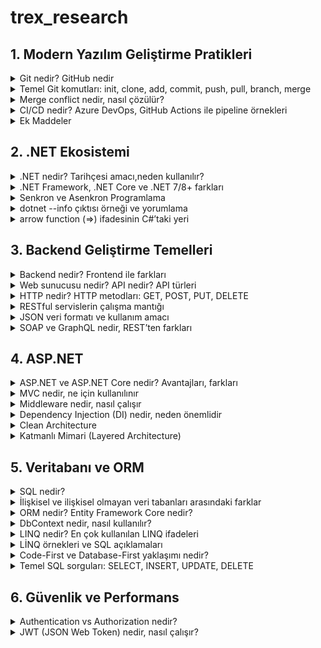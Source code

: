  # trex_research
 
## 1. Modern Yazılım Geliştirme Pratikleri

  <details>
  <summary>Git nedir? GitHub nedir</summary>
    
* Git, yazılım geliştirme sürecinde kullanılan bir versiyon kontrol sistemidir.

* Kod üzerinde yapılan tüm değişiklikleri kayıt altına alır.

* Birden fazla geliştiricinin aynı proje üzerinde çakışmadan çalışabilmesine olanak sağlar.

* Geriye dönük olarak yapılan değişiklikler incelenebilir.

* GitHub ise Git’in üzerine kurulmuş bulut tabanlı bir platformdur.

* Git reposunu internette saklamaya yarar.

* Açık kaynak projelerin paylaşımı için en çok kullanılan sistemdir.

*  Ekip çalışmasını kolaylaştırmak için issue tracking (sorun takibi), pull request (katkı önerisi), GitHub Actions (otomasyon) gibi ek özellikler sunar.
 
* GitHub ise Git’in üzerine kurulmuş bulut tabanlı bir platformdur.

* Git reposunu internette saklamaya yarar.

* Açık kaynak projelerin paylaşımı<in en çok kullanılan sistemdir.

* Ekip çalışmasını kolaylaştırmak için issue tracking (sorun takibi), pull request (katkı önerisi), GitHub Actions (otomasyon) gibi ek özellikler sunar.
  
</details>

  <details>
<summary>Temel Git komutları: init, clone, add, commit, push, pull, branch, merge</summary>

*  git init

 Yeni bir Git deposu oluşturmak için kullanılır. Bir proje klasöründe git init komutu çalıştırıldığında, o klasör artık Git tarafından izlenmeye başlar. Bu sayede proje içerisinde yapılan her değişiklik Git tarafından kayıt altına    alınabilir.

 Örnek kullanım:
 
 git init


 Bu komut çalıştırıldığında klasörde .git isimli gizli bir dosya oluşur ve bu dosya projenin tüm sürüm kontrol bilgilerini içerir.

*  git clone

 Var olan bir uzak Git deposunu bilgisayara kopyalamak için kullanılır. Özellikle GitHub üzerindeki projelerin yerel ortama indirilmesinde tercih edilir.

 Örnek kullanım:

 git clone https://github.com/kullanici/proje.git


 Bu komut sayesinde uzak depodaki tüm geçmiş commitler, branchler ve dosyalar yerel bilgisayara aktarılır.

*  git add

 Dosyaları staging area (hazırlık alanı) denilen bölgeye ekler. Bu alan, commit işleminden önce değişikliklerin hazırlanmasını sağlar.

 Örnek kullanım:

 git add dosya.txt
 git add .


 İlk komut sadece belirli bir dosyayı, ikincisi ise proje içindeki tüm değişiklikleri staging alanına ekler.

*  git commit
  
 Staging alanındaki dosyaları kalıcı olarak kaydeder. Commit işlemi, yapılan değişikliklere bir “anlık görüntü” almak gibidir. Her commit, açıklayıcı bir mesajla etiketlenmelidir.

 Örnek kullanım:

 git commit -m "Login ekranı eklendi"


 Bu komut, yapılan değişikliklerin tarihçede anlamlı şekilde tutulmasına yardımcı olur.

*  git push

 Yerelde yapılan commit’lerin uzak depoya (örneğin GitHub’a) gönderilmesini sağlar. Böylece proje ekibinin diğer üyeleri de güncellenmiş koda erişebilir.

 Örnek kullanım:

 git push origin main


 Bu komut, değişiklikleri origin isimli uzak depodaki main branch’ine gönderir.

*  git pull

 Uzak depodaki en güncel değişiklikleri indirip mevcut branch ile birleştirmeye yarar. Bu komut, ekip çalışmasında başkalarının yaptığı güncellemeleri almak için sıkça kullanılır.

 Örnek kullanım:

 git pull origin main


 Böylece uzak depodaki main branch’indeki tüm yeni değişiklikler yerel bilgisayara aktarılır.

*  git branch

 Proje üzerinde dallar (branch) oluşturmaya, görüntülemeye veya yönetmeye yarar. Branch’ler, geliştiricilerin aynı proje üzerinde farklı özellikler geliştirmesini sağlar.

 Örnek kullanım:

 git branch          # mevcut branch’leri listeler
 git branch yeni-ozellik   # yeni bir branch oluşturur
 git checkout yeni-ozellik # o branch’e geçiş yapar


 Branch kullanımı, aynı projede bağımsız geliştirmelerin çakışmadan yapılabilmesine imkân verir.

*  git merge

 İki farklı branch’i birleştirmek için kullanılır. Örneğin, yeni-ozellik branch’inde geliştirilen bir özellik tamamlandığında, bu branch main ile birleştirilir.

 Örnek kullanım:

 git checkout main
 git merge yeni-ozellik


 Bu komutlar sayesinde yeni-ozellik branch’indeki değişiklikler main branch’ine eklenmiş olur. Eğer aynı    çakışan değişiklikler varsa merge conflict oluşabilir ve manuel çözüm gerekir.

</details>

<details>

 <summary>Merge conflict nedir, nasıl çözülür?</summary>
  
Merge conflict Git’te iki dal aynı dosyanın aynı bölümünü farklı şekilde değiştirdiğinde Git’in hangisini seçeceğini bilememesiyle oluşan çakışmadır. Çözümü de basittir: Çakışmalı dosyayı açıp <<<<<<<, =======, >>>>>>> işaretleri arasındaki alternatiflerden mantıklı olan içeriği oluşturacak şekilde metni düzenlersin (gerekirse birleştirebilirsn) bu işaretleri temizlersin sonra değişikliği git add ile sahneleyip git commit ile birleştirmeyi tamamlarsın.
  
 </details>

<details> 
  
<summary>CI/CD nedir? Azure DevOps, GitHub Actions ile pipeline örnekleri </summary>


* CI/CD Nedir?

CI/CD, yazılım geliştirme süreçlerinde kaliteyi artıran ve teslimat hızını yükselten bir yöntemdir.

CI (Continuous Integration – Sürekli Entegrasyon): Geliştiricilerin kodlarını sık sık ana koda entegre etmesi, bu sırada otomatik testlerin ve derleme işlemlerinin çalışmasıdır. Amaç, hataların erkenden tespit edilmesi ve kodun sürekli olarak çalışır durumda kalmasıdır.

CD (Continuous Delivery/Deployment – Sürekli Teslimat / Dağıtım): CI sonrası başarılı olan kodun otomatik olarak test ortamına veya doğrudan canlı ortama aktarılmasıdır.

Continuous Delivery: Kod otomatik olarak test/stage ortamına alınır, canlıya geçiş manuel onayla yapılır.

Continuous Deployment: Kod tüm testlerden geçtikten sonra canlıya otomatik olarak alınır.

Bu yaklaşım sayesinde:

Daha hızlı geri bildirim alınır.

Ürün kalitesi artar.

Dağıtım süreçleri standartlaşır ve insan hatası azalır.

* Azure DevOps ile Pipeline Örneği

Azure DevOps Pipelines, YAML tabanlı veya görsel olarak oluşturulabilen güçlü bir CI/CD aracıdır. Microsoft’un bulut tabanlı çözümlerine doğrudan entegredir.

Basit Azure DevOps Pipeline (YAML)

Aşağıdaki örnek bir .NET uygulaması için CI pipeline’ıdır:

trigger:
- main   # main branch'e push geldiğinde pipeline çalışır

pool:
  vmImage: 'windows-latest'

steps:
- task: UseDotNet@2
  inputs:
    packageType: 'sdk'
    version: '7.0.x'

- script: dotnet restore
  displayName: 'Restore dependencies'

- script: dotnet build --configuration Release
  displayName: 'Build project'

- script: dotnet test --no-build --verbosity normal
  displayName: 'Run tests'


Bu pipeline şu işlemleri yapar:

Main branch’e kod push edildiğinde tetiklenir.

Gerekli .NET SDK kurulumu yapılır.

Paketler restore edilir.

Proje release modda derlenir.

Unit testler çalıştırılır.

Dağıtım (CD) için ek adımlar eklenebilir. Örneğin Azure Web App’e deploy etmek için AzureWebApp task’i kullanılabilir.

* GitHub Actions ile Pipeline Örneği

GitHub Actions, GitHub üzerinde barındırılan projeler için CI/CD iş akışları kurmaya yarayan bir sistemdir. YAML dosyaları .github/workflows/ klasöründe bulunur.

Basit GitHub Actions Workflow

Aşağıdaki örnek yine bir .NET uygulaması için CI pipeline’dır:

name: .NET CI

on:
  push:
    branches: [ "main" ]
  pull_request:
    branches: [ "main" ]

jobs:
  build:
    runs-on: ubuntu-latest

    steps:
    - name: Checkout repository
      uses: actions/checkout@v3

    - name: Setup .NET
      uses: actions/setup-dotnet@v3
      with:
        dotnet-version: '7.0.x'

    - name: Restore dependencies
      run: dotnet restore

    - name: Build
      run: dotnet build --configuration Release --no-restore

    - name: Test
      run: dotnet test --no-build --verbosity normal


Bu workflow şunları yapar:

Main branch’e push veya pull request geldiğinde çalışır.

Ubuntu sanal makinesi üzerinde işlem yapılır.

Kod checkout edilir.

.NET SDK yüklenir.

Restore, build ve test adımları gerçekleştirilir.

</details>

 <details>     
 
 <summary>Ek Maddeler</summary>

SDLC Aşamaları (Yazılım Geliştirme Yaşam Döngüsü)

* Planlama 

* Analiz 

* Geliştirme 

* Test 

* Dağıtım 

* Bakım
  
Metodolojiler

Agile → Esnek, hızlı geri bildirim.

Scrum → Sprint (2-4 hafta), roller (PO, SM, Dev Team).

Kanban → İş akışı panosu (To Do → Doing → Done).


 </details>
 
## 2. .NET Ekosistemi

<details>

<summary>.NET nedir? Tarihçesi amacı,neden kullanılır?</summary>

.NET Core, Windows, Linux ve MacOS için yazılım uygulamaları oluşturmak için kullanılabilecek genel amaçlı bir framework’dür. Diğer yazılımların aksine .NET Core, web uygulamaları, mobil uygulamalar, masaüstü uygulamaları, bulut hizmetleri, microservisler, API’ler, oyunlar ve IoT uygulamaları dahil olmak üzere her türlü uygulama/yazılımı oluşturmak için kullanılabilir. Diğer framework’lerden farklı olarak .NET Core, tek bir programlama diliyle sınırlı değildir ve C#, VB.NET, F#, XAML ve TypeScript’i destekler. Bu programlama dilleri açık kaynak kodludur ve bağımsız topluluklar tarafından yönetilir.

.NET Core en gelişmiş, olgun ve kapsamlı class library’leri, ortak API’leri, çoklu dil desteğini ve araçları sunmaktadır. Visual Studio ve Visual Studio Core, .NET Core’u geliştiriciler için en üretken platformlardan biri yapan en gelişmiş ve modern geliştirici IDE’leridir

2002: .NET Framework 1.0 çıktı, C# tanıtıldı (sadece Windows).

2005–2015: Framework 2.0–4.5 arasında LINQ, Async/Await gibi büyük yenilikler geldi.

2016: .NET Core yayınlandı → Açık kaynak, hızlı, platform bağımsz.

2020: .NET 5 ile Framework ve Core birleşti, tek çatı oldu.

2023+: .NET 8  Modern, çoklu platform, yapay zekâ ve bulut odaklı.

</details>

<details>
<summary>.NET Framework, .NET Core ve .NET 7/8+ farkları</summary>
  
|Özellik| .NET Framework   | .NET Core | .NET 7/8+  |
|:-----------------:|:-----------------:|:-----------------:|:-----------------:|
|Platform desteği|Yalnızca Windows'ta çalışır|Platformlar arası çalışır(Linux,Windows,Mac)|Platformlar arası çalışır|
|Güncellemeler|Güncelleme almaz|Güncelleme almaz|Güncelleme almaya devam eder|
|Kaynak kodu|Açık kaynak kodlu değil|Açık kaynak kodlu|Açık kaynak kodu|
|Desteklediği araçlar|Visual Studio|Visual Studio, VS Code, CLI araçları|Visual Studio, VS Code, CLI araçları|
|Kullanım alanları|Eski Windows uygulamaları|Çoklu platform uygulamaları, Web, API, Mikroservis|Modern çoklu platform uygulamaları, Bulut, Web API ve dahası|
|Performans|düşük|Orta|iyi performans|

</details>

<details>

<summary>Senkron ve Asenkron Programlama</summary>

* Senkron Programlama Nedir?

İşlemler ardışık olarak çalışır.

Bir işlem tamamlanmadan diğerine başlanmaz.

Program akışı, her adımda bir önceki adımın sonucunu beklemek zorundadır.

Eğer uzun süren bir işlem varsa (örneğin büyük bir dosyanın okunması, bir web servisinden veri çekilmesi), bu süre boyunca programın geri kalan kısmı çalışmaz, bekler.

* Asenkron Programlama Nedir?

İşlemler paralel veya bağımsız şekilde yürütülebilir.

Bir işlem başlatılır, o işlem arka planda devam ederken program diğer işlere geçebilir.

Program akışı, uzun süren işlemin bitmesini beklemek zorunda kalmaz.

Sonuç hazır olduğunda, program o işin sonucunu alıp kaldığı yerden devam eder.

* Senkron/Asenkron örnek senaryo açıklaması
  
HTTP çağrıları, Web API çağrıları gibi işlemler bekleme gerektirebilir. Geleneksel senkron programlama ile bu işlemleri gerçekleştirmek, aslında lokal bilgisayarın kontrolü dışında olan bir bekleme oluşturur. Bu da hem kullanıcı deneyimi hem de zaman verimliliği açısından oldukça mantıksızdır.

Kullanıcı, arka planda veri çağrıları yapılırken başka işlerle ilgilenebilmek ister. Hiçbirimiz evde bulaşık makinesi çalışıyor diye mutfakta donup kalmayız; makine işini bitirene kadar başka işlerle uğraşırız.

Senkron programlama ile bekleme gerektiren işlemleri çağırmak, bulaşık makinesinin işini bitirmesini oturup beklemek kadar verimsizdir. Asenkron programlama sayesinde ise kullanıcı, çağırdığı bir verinin gelmesini beklerken programın başka bir yerinde farklı bir işlem yapabilir ve ciddi bir zaman kazancı elde eder.

</details>

<details>
  
<summary>dotnet --info çıktısı örneği ve yorumlama</summary>

### Example output of `dotnet --info`

```
.NET SDK:
 Version:           9.0.201
 Commit:            071aaccdc2
 Workload version:  9.0.200-manifests.a3a1a094
 MSBuild version:   17.13.13+1c2026462

Runtime Environment:
 OS Name:     Windows
 OS Version:  10.0.26100
 OS Platform: Windows
 RID:         win-x64
 Base Path:   C:\Program Files\dotnet\sdk\9.0.201\

Workloads installed:
 No installed workloads found.
 Configured to use loose manifests for newly installed manifests.

Host:
  Version:      9.0.3
  Architecture: x64
  Commit:       831d23e561

.NET SDKs installed:
  9.0.201 [C:\Program Files\dotnet\sdk]

.NET runtimes installed:
  Microsoft.AspNetCore.App 8.0.14 [C:\Program Files\dotnet\shared\Microsoft.AspNetCore.App]
  Microsoft.AspNetCore.App 9.0.3  [C:\Program Files\dotnet\shared\Microsoft.AspNetCore.App]
  Microsoft.NETCore.App 8.0.14    [C:\Program Files\dotnet\shared\Microsoft.NETCore.App]
  Microsoft.NETCore.App 9.0.3     [C:\Program Files\dotnet\shared\Microsoft.NETCore.App]
  Microsoft.WindowsDesktop.App 8.0.14 [C:\Program Files\dotnet\shared\Microsoft.WindowsDesktop.App]
  Microsoft.WindowsDesktop.App 9.0.3  [C:\Program Files\dotnet\shared\Microsoft.WindowsDesktop.App]

Other architectures found:
  x86   [C:\Program Files (x86)\dotnet]
    registered at [HKLM\SOFTWARE\dotnet\Setup\InstalledVersions\x86\InstallLocation]

Environment variables:
  Not set

global.json file:
  Not found
```
dotnet --info komutu, bilgisayarında kurulu olan .NET ortamını özetler. Çıktıdaki bölümler şu anlama gelir:

1. .NET SDK

Hangi SDK sürümünün kullanıldığını gösterir.

SDK (Software Development Kit), .NET projelerini derlemek ve geliştirmek için gerekli araçları içerir.

2. Runtime Environment (Çalışma Zamanı Ortamı)

İşletim sistemini (OS Name, OS Version) ve mimariyi (x64, x86, arm64 vb.) gösterir.

RID (Runtime Identifier) değeri, uygulamanın hangi platformda çalıştığını belirtir.

3. Host

.NET uygulamalarının çalıştırıldığı host ortamının sürümünü gösterir.

Burada .NET runtime versiyonu ve sistem mimarisi listelenir.

4. .NET SDKs installed

Sisteminde yüklü tüm SDK sürümlerini listeler.

Birden fazla SDK kuruluysa, projeler global.json dosyasına veya varsayılan kurallara göre uygun olanı kullanır.

5. .NET runtimes installed

Kurulu olan çalışma zamanlarını listeler.

Microsoft.NETCore.App: Konsol uygulamaları için.

Microsoft.AspNetCore.App: Web uygulamaları için.

Microsoft.WindowsDesktop.App: WinForms ve WPF uygulamaları için.

Farklı sürümlerin aynı anda kurulu olması, eski projeleri de çalıştırabilmeni sağlar.

6. Other architectures found

Ek olarak farklı mimarilerde (örneğin x86) .NET kurulmuşsa burada görünür.

7. Environment variables

.NET ile ilgili özel ortam değişkenleri tanımlandıysa burada listelenir.

8. global.json file

Projede belirli bir SDK sürümü kullanılmak istenirse global.json dosyası ile belirtilir. Eğer bulunmazsa, sistemdeki en güncel SDK kullanılır
</details>

<details>
  
<summary>arrow function (=>) ifadesinin C#’taki yeri</summary>

* Tek satırda fonksiyon tanımlama: static int Multiply(int x, int y) => x * y;
* Lambda ifadesi: Func<int, int> square = n => n * n;

  
</details>

## 3. Backend Geliştirme Temelleri

<details>  

<summary> Backend nedir? Frontend ile farkları </summary>

Front-End, kullanıcı deneyimini ve etkileşimi şekillendirirken, Back-End, web sitesinin işlevselliğini ve veri yönetimini sağlar. her iki katman da başarılı bir web sitesi için kritik öneme sahiptir ve birlikte çalışarak kullanıcıların ihtiyaçlarını karşılayan ve beklentilerini aşan bir deneyim sunarlar.
</details>

<details>    

<summary> Web sunucusu nedir? API nedir? API türleri </summary>

Web sunucusu, istemcilerden (genellikle tarayıcı) gelen HTTP/HTTPS isteklerini kabul eden ve yanıtlayan yazılım veya donanımdır.

Statik içerik (HTML, CSS, JS, resim) ya da dinamik içerik (PHP, ASP.NET, Node.js uygulamaları) dönebilir.

Tarayıcı bir siteye istek gönderdiğinde web sunucusu uygun yanıtı üretip istemciye iletir.

Örnek web sunucuları:

Apache

Nginx

IIS (Internet Information Services)

LiteSpeed

API (Application Programming Interface) Nedir?

API, bir yazılımın başka yazılımlarla haberleşmesini sağlayan arayüzdür.

İç işleyişi bilmeden, belirli kurallar (endpoint, method, veri formatı) üzerinden erişim sağlar.

En yaygın kullanılan türü Web API’lerdir.

Örnek:

Hava durumu uygulaması telefonuna veri getirmek için hava durumu API’sini kullanır.

Google Maps API, başka uygulamalara harita ekleme olanağı sağlar.

API Türleri
***
1. Erişim Türüne Göre

Open API (Public API): Herkesin erişimine açık.

Partner API: Sadece iş ortaklarına özel.

Private API: Sadece kurum içi kullanım için.
***
2. Mimarisine Göre

REST API

HTTP metodlarını (GET, POST, PUT, DELETE) kullanır.

Genellikle JSON döner.

SOAP API

XML tabanlıdır, daha katıdır.

Bankacılık gibi güvenlik kritik alanlarda kullanılır.

GraphQL API

Tek endpoint üzerinden esnek veri sorgusu yapılabilir.

gRPC

Google tarafından geliştirilmiştir.

Hızlı, binary tabanlı, mikroservisler arası iletişim için uygundur.
***
3. Kullanım Alanına Göre

Web API → İnternet üzerinden erişilen API’ler.

Library API → Programlama kütüphaneleri için sağlanan API’ler (.NET, Java API).

Operating System API → İşletim sistemleri ile haberleşmeyi sağlayan API’ler (Windows API, Linux system call).
***
</details>

<details>

<summary>HTTP nedir? HTTP metodları: GET, POST, PUT, DELETE</summary>

GET, POST, PUT, PATCH ve DELETE en sık kullanılanlardır ve HTTP protokolü üzerinden istemciler ile sunucular arasındaki iletişimin temelini oluştururlar. Bu yöntemler, World Wide Web üzerinden istemci-sunucu iletişimi sırasında bir URL ile tanımlanan bir kaynak üzerinde gerçekleştirilebilecek eylemleri tanımlar

HTTP Metodları ve Örnekler
1. GET
* Sunucudan veri istemek için kullanılır.

* Gövde (body) göndermez.
```
GET /products HTTP/1.1
Host: example.com
```
Sunucudan ürünler listesini ister.

2. POST

* Sunucuya yeni veri eklemek/göndermek için kullanılır.

* Veri body kısmında gönderilir.
```
POST /products HTTP/1.1
Host: example.com
Content-Type: application/json

{
  "name": "Laptop",
  "price": 20000
}
```
Sunucuya yeni ürün ekler.


3. PUT

* Sunucuda var olan bir veriyi tamamen güncellemek için kullanılır.

* Gönderilen body, önceki verinin yerine geçer.
```
PUT /products/10 HTTP/1.1
Host: example.com
Content-Type: application/json

{
  "name": "Gaming Laptop",
  "price": 25000
}
```
ID’si 10 olan ürünün tüm verisini günceller.


4. PATCH

* Sunucudaki veriyi kısmi olarak güncellemek için kullanılır.

* Sadece değişen alanlar body’de gönderilir.
```
PATCH /products/10 HTTP/1.1
Host: example.com
Content-Type: application/json

{
  "price": 22000
}
```
Sadece fiyat bilgisini günceller.

5. DELETE

* Sunucudaki veriyi silmek için kullanılır.
```
DELETE /products/10 HTTP/1.1
Host: example.com
```
ID’si 10 olan ürünü siler.


6. HEAD

* GET gibidir ama sadece başlık (header) bilgilerini döner, gövdeyi döndürmez.
```
HEAD /products HTTP/1.1
Host: example.com
```
7. OPTIONS

* Sunucunun hangi HTTP metodlarını desteklediğini öğrenmek için kullanılır.
```
OPTIONS /products HTTP/1.1
Host: example.com
```

Cevap:
Allow: GET, POST, PUT, DELETE, OPTIONS


Özet:

GET → Veri al

POST → Yeni veri oluştur

PUT → Tam güncelle

PATCH → Kısmi güncelle

DELETE → Sil

HEAD → Sadece header bilgilerini al

OPTIONS → Desteklenen metodları öğren
  
</details>

<details>

<summary>RESTful servislerin çalışma mantığı</summary>

* REST Nedir?

Representational State Transfer (REST), web servisleri için kullanılan bir mimari tarzdır.

Amacı, HTTP protokolünün sunduğu kuralları kullanarak basit, anlaşılır ve standart bir şekilde istemci–sunucu arasında iletişim kurmaktır.

REST’i “kurallar bütünü” olarak düşünebilirsin.

* Temel Mantık

RESTful servislerde:

Her kaynak (örneğin: kullanıcı, ürün, sipariş) bir URL (endpoint) ile temsil edilir.

Bu kaynaklar üzerinde işlem yapmak için HTTP metodları (GET, POST, PUT, DELETE, PATCH…) kullanılır.

Veri genelde JSON formatında taşınır.

* Kaynak ve URI Mantığı

Her şey bir kaynaktır.

Örnek: Kullanıcı listesi → /users

Tek bir kullanıcı → /users/5

Kullanıcının siparişleri → /users/5/orders

URI, kaynağı temsil eder. Kaynağın ne olduğunu URI belirler, üzerinde ne yapılacağını HTTP metodu belirler.

* HTTP Metodları ile İşlemler

REST’te CRUD işlemleri HTTP metodlarına denk gelir:

GET /users → Tüm kullanıcıları getir

GET /users/5 → ID’si 5 olan kullanıcıyı getir

POST /users → Yeni kullanıcı oluştur

PUT /users/5 → ID’si 5 olan kullanıcıyı tamamen güncelle

PATCH /users/5 → ID’si 5 olan kullanıcıyı kısmi güncelle

DELETE /users/5 → ID’si 5 olan kullanıcıyı sil

* İstemci - Sunucu İlişkisi

İstemci (client) → Tarayıcı, mobil uygulama, masaüstü program olabilir.

Sunucu (server) → İstekleri alır, işler ve yanıt verir.

İstemci, sunucuya hangi veriyle ne yapılacağını HTTP isteği (request) ile söyler.

Sunucu, sonucu HTTP cevabı (response) olarak döner.

* Statelesness (Durumsuzluk)

RESTful servisler stateless olmalıdır.

Sunucu, her isteği bağımsız görür.

Önceki isteklerin bilgisini tutmaz.

Gerekli bilgiler (kimlik doğrulama, filtreler, parametreler) her istekte tekrar gönderilir.

* Response ve Status Codes

Sunucu her isteğe bir HTTP durum kodu döner:

200 OK → İşlem başarılı

201 Created → Yeni kaynak oluşturuldu

400 Bad Request → Hatalı istek

401 Unauthorized → Yetkisiz erişim

404 Not Found → Kaynak bulunamadı

500 Internal Server Error → Sunucu hatası

* JSON Örneği

Bir kullanıcı oluşturma isteği:
```
POST /users HTTP/1.1
Host: example.com
Content-Type: application/json

{
  "name": "Ali",
  "email": "ali@example.com"
}
```

Sunucu cevabı:
```
HTTP/1.1 201 Created
Content-Type: application/json

{
  "id": 5,
  "name": "Ali",
  "email": "ali@example.com"
}
```
</details>

<details> 

<summary>JSON veri formatı ve kullanım amacı</summary>
JSON Veri Formatı

JSON (JavaScript Object Notation), verilerin metin tabanlı olarak saklanmasını ve sistemler arasında kolayca taşınmasını sağlayan bir veri değişim formatıdır.

Özellikleri

Anahtar-değer çiftlerinden oluşur.

Diziler ve nesneler kullanılarak hiyerarşik yapı kurulabilir.

Programlama dillerinden bağımsızdır.

Hem insanlar hem makineler tarafından kolay okunabilir.

Kullanım Amacı

Web istemcisi ile sunucu arasında veri alışverişi yapmak.

Uygulamalarda yapılandırma (config) dosyası olarak kullanmak.

Farklı platform ve diller arasında veri taşımak.

Küçük, anlaşılır veri depolama ihtiyaçlarını karşılamak.

Örnek JSON Verisi
```
{
  "ad": "Ali",
  "yas": 30,
  "ogrenciMi": true,
  "dersler": ["Matematik", "Tarih", "Fizik"],
  "adres": {
    "sehir": "Bursa",
    "postaKodu": 16000
  }
}
```
Örneğin Açıklaması

* "ad": "Ali" → Anahtar ad, değeri "Ali" olan bir metin bilgisidir.

* "yas": 30 → Anahtar yas, değeri 30 olan sayısal bir bilgidir.

* "ogrenciMi": true → Anahtar ogrenciMi, değeri true olan mantıksal (boolean) bilgidir.

* "dersler": ["Matematik", "Tarih", "Fizik"] → dersler anahtarı, içinde üç eleman bulunan bir diziyi ifade eder.

* "adres": { "sehir": "Bursa", "postaKodu": 16000 } → adres anahtarı, içinde başka anahtar-değer çiftleri olan bir nesneyi temsil eder.

</details>

<details>
<summary>SOAP ve GraphQL nedir, REST’ten farkları</summary>

* SOAP (Simple Object Access Protocol)

XML tabanlı bir iletişim protokolüdür.

Katı standartlara bağlıdır (WS-Security, WS-ReliableMessaging gibi).

Yalnızca XML kullanır.

HTTP dışında SMTP, TCP gibi farklı protokollerle çalışabilir.

Daha çok bankacılık, finans, telekom gibi güvenliğin ve standartlaşmanın çok kritik olduğu alanlarda tercih edilir.

* GraphQL

Facebook tarafından geliştirilmiş, API’ler için bir sorgulama dilidir.

Tek endpoint üzerinden çalışır.

İstemci yalnızca ihtiyacı olan veriyi talep eder.

JSON formatında yanıt döner.

Over-fetching (gereğinden fazla veri çekme) ve under-fetching (eksik veri çekme) sorunlarını çözer.

Gerçek zamanlı veri için Subscriptions özelliği vardır.

* REST (Representational State Transfer)

HTTP tabanlı, en yaygın kullanılan web servis mimarisidir.

Kaynaklara HTTP metodları (GET, POST, PUT, DELETE) ile erişilir.

JSON ya da XML dönebilir (günümüzde çoğunlukla JSON).

Her kaynak için ayrı endpoint vardır (örneğin /users, /orders).

Basit, anlaşılır ve yaygın kullanımda olan bir yaklaşım sunar.

| Özellik             | SOAP                            | REST                           | GraphQL                           |
|---------------------|---------------------------------|--------------------------------|-----------------------------------|
| Veri formatı        | XML                             | JSON (çoğunlukla) / XML        | JSON                              |
| Endpoint yapısı     | Tek endpoint, karmaşık yapı     | Her kaynak için ayrı endpoint   | Tek endpoint                      |
| Esneklik            | Katı standartlı                 | Orta düzey                     | Çok esnek (yalnızca istenen veri) |
| Performans          | Ağır, yavaş                     | Hafif, genellikle hızlı         | Daha verimli                      |
| Protokol desteği    | HTTP, SMTP, TCP vb.             | HTTP                           | HTTP                              |
| Kullanım alanı      | Bankacılık, kurumsal entegrasyon| Genel web servisleri            | Modern web ve mobil API’ler       |
| Öne çıkan özellik   | Güvenlik ve standartlar         | Basitlik ve yaygınlık           | Esneklik ve özelleştirme          |  

</details>

## 4. ASP.NET

<details> 

<summary>ASP.NET ve ASP.NET Core nedir? Avantajları, farkları</summary>

ASP.NET ve ASP.NET Core, Microsoft tarafından geliştirilen web uygulama geliştirme framework’leridir. İkisi birbirine yakın kavramlar olsa da, teknoloji olarak farklı dönemleri temsil ederler.

* ASP.NET Nedir?

2002’de .NET Framework’ün bir parçası olarak tanıtıldı.

Yalnızca Windows işletim sistemi üzerinde çalışır.

Web Forms, MVC (Model-View-Controller) ve Web API gibi yaklaşımları destekler.

.NET Framework’e bağımlıdır, yani günümüzde .NET Framework 4.8’e kadar gelmiştir ve daha fazla büyük güncelleme almayacaktır.

Modern uygulamalarda “eski teknoloji” kabul ediliyor ama hâlen kurumsal projelerde yaygın olarak kullanılmakta.

* ASP.NET Core Nedir?

2016’da tanıtıldı, ASP.NET’in yeniden yazılmış, açık kaynak ve çapraz platform halidir.

Windows, Linux ve macOS üzerinde çalışır.

.NET Core üzerine kurulmuştu, şimdi .NET 5+ (günümüzde .NET 9) çatısı altında gelişiyor.

Daha hızlı, hafif ve bulut tabanlı uygulamalara uygun.

Web API ve MVC birleşmiş durumda → tek bir yapıdan hem web sayfası hem API geliştirilebilir.

Dependency Injection, Middleware, Minimal API gibi modern mimari özellikleri destekler.

* ASP.NET Avantajları

Uzun yıllardır kullanılan, olgun bir framework.

Kurumsal projelerde hâlâ çok geniş kullanım alanı var.

Windows Server + IIS entegrasyonu güçlü.

Büyük topluluk ve çok sayıda hazır kütüphane mevcut.

* ASP.NET Core Avantajları

Çapraz platform (Windows, Linux, macOS).

Performansı yüksek, özellikle Kestrel web server sayesinde.

Açık kaynak ve sürekli gelişiyor.

Bulut dostu, container (Docker, Kubernetes) ile kolayca dağıtılabilir.

Daha esnek: Middleware tabanlı mimari → geliştirici kendi pipeline’ını kurabilir.

Minimal API ve gRPC desteği sayesinde mikroservislerde ideal.

| Özellik          | ASP.NET                      | ASP.NET Core                               |
|------------------|------------------------------|--------------------------------------------|
| **Çıkış Yılı**   | 2002                         | 2016                                       |
| **Çalışma Ortamı** | Sadece Windows              | Windows, Linux, macOS                     |
| **Performans**   | Daha düşük, IIS bağımlı      | Yüksek, Kestrel + IIS/NGINX                |
| **Framework**    | .NET Framework               | .NET 5/6/7/8/9                             |
| **Mimari**       | Web Forms, MVC, Web API ayrı | MVC + API birleşik, Middleware tabanlı     |
| **Açık Kaynak**  | Hayır                        | Evet                                       |
| **Gelecek**      | Yeni geliştirme yok          | Aktif olarak geliştiriliyor                |

</details>

<details> 

<summary>MVC nedir, ne için kullanılınır</summary>

MVC (Model-View-Controller), yazılım geliştirmede kullanılan bir mimari desendir.

* Model (M): Uygulamanın verilerini ve iş kurallarını temsil eder. (Örn: Veritabanı işlemleri, iş mantığı)

* View (V): Kullanıcıya gösterilen arayüzdür. (Örn: HTML sayfası, UI ekranı)

* Controller (C): Kullanıcıdan gelen isteği alır, işleyip uygun Model ve View’i yönlendirir.

Ne için kullanılır?
Uygulamalarda katmanlı yapı sağlar. Kodun okunabilirliğini, bakımını ve test edilebilirliğini kolaylaştırır. Web uygulamalarında en çok tercih edilen desenlerden biridir.

</details>

<details>
  
<summary>Middleware nedir, nasıl çalışır</summary>

* Middleware, farklı uygulamalar, sistemler ve veritabanları arasında etkileşim ve veri akışı sağlayan bulut hizmetleridir. Uygulamalar ve veriler arasında bir köprü görevi görür bu sayede sistemler arasında kesintisiz iletişim sağlar ve veri akışını düzenler.
ASP.NET Core uygulamalarında middleware, gelen HTTP isteğinin geçtiği aşamaları belirleyen işlem hattıdır. Her middleware isteği işleyebilir, sonraki aşamaya gönderebilir veya sonlandırabilir. Bu yüzden eklenme sırası çok önemlidir. Yanlış sıralama, kimlik doğrulama ve yetkilendirme gibi kritik işlevlerin devre dışı kalmasına yol açar.

Doğru Sıralama Örneği
```
app.UseRouting();          
app.UseAuthentication();   
app.UseAuthorization();    
app.UseEndpoints(endpoints =>
{
    endpoints.MapControllers();
});
```
Özetle

* UseRouting() → Rotaları hazırlar.

* UseAuthentication() → Kullanıcıyı doğrular.

* UseAuthorization() → Yetki kontrolü yapar.

* UseEndpoints() → İsteği ilgili endpoint’e yönlendirir.
  
</details>

<details>

<summary>Dependency Injection (DI) nedir, neden önemlidir</summary>

Dependency Injection (DI) Nedir?
Dependency Injection (Bağımlılık Enjeksiyonu), bir sınıfın ihtiyaç duyduğu bağımlılıkları (örneğin başka sınıflar, servisler, veritabanı bağlantıları) kendisi oluşturmaması, dışarıdan alması prensibidir. Yani bir sınıf içinde new anahtar kelimesiyle bağımlılık oluşturmak yerine, bu bağımlılıklar constructor, property veya method aracılığıyla dışarıdan “enjekte edilir”.

 * Örnek:
```
// Kötü örnek (sınıf bağımlılığı kendi oluşturuyor)
public class OrderService
{
    private readonly PaymentService _paymentService = new PaymentService();

    public void CompleteOrder()
    {
        _paymentService.Pay();
    }
}

// İyi örnek (Dependency Injection kullanılıyor)
public class OrderService
{
    private readonly IPaymentService _paymentService;

    public OrderService(IPaymentService paymentService)
    {
        _paymentService = paymentService;
    }

    public void CompleteOrder()
    {
        _paymentService.Pay();
    }
```  
</details>

<details> 
  
<summary>Clean Architecture</summary>

Clean Architecture Özeti

Amaç:
Uygulamanın iş kurallarını (domain) framework, veritabanı, UI gibi dış detaylardan bağımsız hale getirmek. Böylece kod esnek, test edilebilir ve sürdürülebilir olur.

Katmanlar

* I. Domain

İş kuralları, entity’ler ve değer nesneleri.

Hiçbir dış katmana bağımlı değil.

* II. Application

Use case’ler (iş akışları).

Domain’i kullanarak iş senaryolarını yürütür.

Dış sistemlerle konuşmak için sadece interface tanımlar.

* III. Infrastructure

Teknik detaylar (veritabanı, servis entegrasyonları).

Application’daki interface’lerin implementasyonu burada yapılır.

* IV. API (Presentation)

Kullanıcıya/istemciye açılan uç noktalar (controller, endpoint).

Request alır → Application’a iletir → Response döner.

* Bağımlılıkların Dışa Akması İlkesi

Bağımlılıklar içeriye doğru akar.

Domain hiçbir şeye bağımlı değil.

Application sadece Domain’e bağımlı.

API ve Infrastructure, Application ve Domain’e bağımlı

</details>

<details>  

<summary>Katmanlı Mimari (Layered Architecture)</summary>
Katmanlar

* I. Presentation (UI) Katmanı

Kullanıcı ile etkileşim sağlar.

Controller, View veya API endpoint’leri burada bulunur.

İş mantığını içermez, sadece Business katmanını çağırır.

* II. Business (Logic) Katmanı

İş kuralları ve uygulama mantığı burada yer alır.

Presentation’dan gelen istekleri işler, gerekirse Data Access katmanını kullanır.

Service sınıfları genellikle bu katmanda bulunur.

* III. Data Access (DAL) Katmanı

Veritabanı veya dış veri kaynaklarıyla etkileşim kurar.

Repository sınıflarıyla CRUD işlemleri yapılır.

Business katmanındaki servisler, repository üzerinden veri çeker/kaydeder.

Service & Repository Pattern

Repository Pattern: Veritabanı erişimini soyutlar. (IUserRepository, EfUserRepository)

Service Pattern: İş mantığını barındırır ve repository’leri kullanarak senaryoları yürütür. (UserService)

 Akış: UI → Service → Repository → Database

![1_vNZs7q1OgPc2yDaiGJpCwg](https://github.com/user-attachments/assets/4be9759b-39ae-4855-87ed-25ab931897fd)

</details>

## 5. Veritabanı ve ORM

<details>

<summary>SQL nedir?</summary>

SQL, ilişkisel veri tabanlarını yönetmek, SQL veri tabanları oluşturmak ve farklı işlevler gerçekleştirerek içlerindeki verileri manipüle etmek için standartlaştırılmış bir programlama dilidir.

Hem veri tabanı yöneticileri hem de geliştiriciler SQL’i verileri manipüle etmek ve veri entegrasyon komut dosyaları yazmak için kullanır. Benzer şekilde, veri analistleri de ilişkisel bir veri tabanını derinlemesine analiz etmek için SQL kullanır.

*	4 temel SQL sorgusuna örnek

```
-- 1. SELECT → Veri listeleme
SELECT * FROM Customers;

-- 2. INSERT → Yeni veri ekleme
INSERT INTO Customers (Name, City) VALUES ('Emirhan', 'Bursa');

-- 3. UPDATE → Veri güncelleme
UPDATE Customers SET City = 'İstanbul' WHERE Name = 'Emirhan';

-- 4. DELETE → Veri silme
DELETE FROM Customers WHERE Name = 'Emirhan';
```

</details>

<details>

<summary>İlişkisel ve ilişkisel olmayan veri tabanları arasındaki farklar</summary>

1. Veri Yapısı

* İlişkisel Veritabanı (RDBMS):
  Veriler tablolarda (satır–sütun yapısında) saklanır.
  Örn: MySQL, PostgreSQL, Oracle.

* İlişkisel Olmayan Veritabanı (NoSQL):
  Veriler esnek yapılarda saklanır. (Doküman, key-value, grafik, kolon tabanlı)
  Örn: MongoDB, Redis, Cassandra, Neo4j.

***

2. Şema (Schema)

* RDBMS: Katı şemaya sahiptir. Tablo yapısı önceden tanımlanmalıdır.

* NoSQL: Şemasız veya esnek şemalıdır. Veri yapısı dinamik olarak değiştirilebilir.

***

3. Sorgulama

* RDBMS: Veri sorgulamak için SQL kullanılır.

* NoSQL: Her veritabanı kendi sorgulama yöntemine sahiptir (ör. JSON tabanlı sorgular, API çağrıları).

***

4. Tutarlılık

* RDBMS: ACID (Atomicity, Consistency, Isolation, Durability) kurallarını takip eder. Yani veri bütünlüğü çok güçlüdür.

* NoSQL: Genellikle BASE (Basically Available, Soft state, Eventual consistency) modelini benimser. Yüksek ölçeklenebilirlik için bazen anlık tutarlılıktan ödün verir.

***

5. Ölçeklenebilirlik

* RDBMS: Genelde dikey ölçeklenir (daha güçlü donanım eklenir).

* NoSQL: Yatay ölçeklenir (yeni sunucular eklenerek genişler).

***

6. Kullanım Alanları

* RDBMS: Bankacılık, muhasebe, e-ticaret gibi güçlü veri tutarlılığı gerektiren sistemlerde.

* NoSQL: Sosyal medya, gerçek zamanlı analiz, IoT, büyük veri gibi esneklik ve hız isteyen sistemlerde.
 
</details>

<details> 

<summary>ORM nedir? Entity Framework Core nedir?</summary>

ORM (Object Relational Mapping), yazılım geliştirmede kullanılan bir tekniktir.

ORM, nesne tabanlı programlama dillerinde kullanılan sınıf ve nesneler ile veritabanındaki tablolar ve kayıtlar arasında bir köprü kurar. Yani veritabanı işlemlerini SQL sorguları yazmadan, doğrudan programlama dilindeki nesneler üzerinden yapmanıza olanak tanır.
***
Örnek:

* Veritabanında Users tablosu varsa, kod tarafında bunun bir User sınıfı olur.

* user.Name = "Ali"; gibi bir işlem yaptığınızda ORM bunu SQL sorgusuna çevirip veritabanına kaydeder.

Avantajları:

* SQL sorgularını elle yazmaya gerek kalmaz, hata riski azalır.

* Kod okunabilirliği artar.

* Veritabanı bağımlılığı azalır (farklı veritabanlarına geçiş daha kolay olur).

Kullanılan bazı ORM örnekleri:

* .NET dünyasında: Entity Framework, Dapper (yarı ORM)

* Java dünyasında: Hibernate

* Python’da: SQLAlchemy, Django ORM

***

* Entity Framework Core Nedir?

Entity Framework Core, son sürümü 9.0.9 olarak yayınlanmış, Microsoft tarafından geliştirilen ve .NET Framework ve .NET Core ile birlikte kullanılabilen bir ORM aracıdır. Entity Framework Core (EF Core) ve Entity Framework (EF 6.x ve önceki sürümler) arasında önemli farklar vardır. EF Core daha hafif ve performanslıdır ve veritabanı platformları için çoklu platform desteği sunar.

</details>

<details>

<summary>DbContext nedir, nasıl kullanılır?</summary>

 1. * DbContext Nedir?

 EF Core’un ana sınıfıdır ve veritabanına erişimi yönetir.

 Veritabanındaki tablolarla C# sınıflarını eşler (Entity’ler).

 CRUD işlemleri (Create, Read, Update, Delete) için bir ara katman sağlar.

 Veritabanı bağlantısını, sorguları ve değişiklik takibini yönetir.

 2. * Temel Özellikleri

 DbSet<TEntity>: Her tablo için bir DbSet oluşturulur. Bu, o tabloya erişimi sağlar.

 Change Tracker: Entity üzerinde yapılan değişiklikleri takip eder ve SaveChanges() ile veritabanına yazar.

 LINQ sorguları: DbContext üzerinden LINQ ile veri çekebilirsiniz.

* Nasıl Kullanılınır Örnek:
  
```
using var context = new AppDbContext();

// Veri ekle
context.Products.Add(new Product { Name="Laptop", Price=12000 });
context.SaveChanges();

// Veri oku
var all = context.Products.ToList();

// Güncelle
var p = context.Products.First();
p.Price = 11000;
context.SaveChanges();

// Sil
context.Products.Remove(p);
context.SaveChanges();
```
</details>

<details> 

<summary>LINQ nedir? En çok kullanılan LINQ ifadeleri</summary> 

* LİNQ ''(Language Integrated Query)'' Nedir

LINQ (Language Integrated Query — Dil ile Tümleşik Sorgu); veri koleksiyonlarını sorgulamak, verileri filtrelemek veya dönüştürmek gibi işlemleri kolaylaştıran güçlü bir teknolojidir. C# 3.0 sürümü ile kullanıma başlamıştır. LINQ, C# ve diğer .NET programlama dillerinde kullanılarak veri kaynakları üzerinde sorgular oluşturmayı, veriye erişimi, filtrelemeyi, sıralamayı, gruplamayı, birleştirmeyi ve dönüştürmeyi sağlar.

* En çok kullanılan LİNQ ifadeleri

1. Where

* Koşula göre filtreleme yapar.
```
int[] numbers = { 1, 2, 3, 4, 5 };
var evenNumbers = numbers.Where(n => n % 2 == 0);
```
2. Select

* Veriyi dönüştürmek için kullanılır.
```
var squares = numbers.Select(n => n * n);
```
3. OrderBy / OrderByDescending

* Veriyi artan veya azalan sıraya göre sıralar.
```
var ordered = numbers.OrderBy(n => n);
var descending = numbers.OrderByDescending(n => n);
```
4. First / FirstOrDefault

* Koşula uyan ilk elemanı döndürür.
```
var firstEven = numbers.First(n => n % 2 == 0);
var firstEvenOrDefault = numbers.FirstOrDefault(n => n % 2 == 0);
```
5. Last / LastOrDefault

* Koşula uyan son elemanı döndürür.
```
var lastEven = numbers.Last(n => n % 2 == 0);
```
6. Single / SingleOrDefault

* Sadece bir elemanın döndüğü durumlar için kullanılır.
```
var singleItem = numbers.Single(n => n == 3);
```
7. Count

* Eleman sayısını verir.
```
var evenCount = numbers.Count(n => n % 2 == 0);
```
8. Any

* Koşula uyan en az bir eleman var mı kontrol eder.
```
bool hasEven = numbers.Any(n => n % 2 == 0);
```
9. All

* Tüm elemanların koşulu sağlayıp sağlamadığını kontrol eder.
```
bool allPositive = numbers.All(n => n > 0);
```
10. Distinct

* Tekrarlayan elemanları kaldırır.
```
int[] nums = { 1, 2, 2, 3, 3, 3 };
var unique = nums.Distinct();
```

</details>

<details>

<summary>LİNQ örnekleri ve SQL açıklamaları</summary>

1. * Where – Filtreleme

* LINQ:
```
var evenNumbers = numbers.Where(n => n % 2 == 0);
```

Açıklama: Dizideki çift sayıları seçer.
SQL Karşılığı:
```
SELECT * FROM Numbers WHERE Value % 2 = 0;
```
2. * Select – Dönüştürme

* LINQ:
```
var squares = numbers.Select(n => n * n);
```

Açıklama: Her sayının karesini alır.
SQL Karşılığı:
```
SELECT Value * Value AS Square FROM Numbers;
```
3. * OrderBy – Sıralama

* LINQ:
```
var ascending = numbers.OrderBy(n => n);
```

Açıklama: Sayıları artan sıraya göre sıralar.
SQL Karşılığı:
```
SELECT * FROM Numbers ORDER BY Value ASC;
```
4. * GroupBy – Gruplama

* LINQ:
```
var grouped = numbers.GroupBy(n => n % 2 == 0 ? "Even" : "Odd");
```

Açıklama: Sayıları çift ve tek olarak gruplar.
SQL Karşılığı:
```
SELECT CASE WHEN Value % 2 = 0 THEN 'Even' ELSE 'Odd' END AS GroupKey,
       COUNT(*) 
FROM Numbers
GROUP BY CASE WHEN Value % 2 = 0 THEN 'Even' ELSE 'Odd' END;
```
5. * Join – İki koleksiyonu birleştirme

* LINQ:
```
var studentGrades = students.Join(grades,
                                  s => s.Id,
                                  g => g.StudentId,
                                  (s, g) => new { s.Name, g.Grade });

```
Açıklama: Öğrenciler ve notlarını birleştirir.
SQL Karşılığı:
```
SELECT s.Name, g.Grade
FROM Students s
INNER JOIN Grades g ON s.Id = g.StudentId;
```
 
</details>

<details>

<summary>Code-First ve Database-First yaklaşımı nedir?	</summary>

* Code-First

Önce uygulamanın model sınıflarını (entity class) kod tarafında oluşturursunuz. EF bu sınıfları temel alarak veritabanını kendisi üretir ve migration ile güncelleyebilirsiniz. Veritabanı tasarımını geliştirici kontrol eder.
Genelde yeni projelerde veya veritabanı tasarımını sıfırdan yapmak istediğiniz durumlarda tercih edilir.

* Database-First

Önceden hazırlanmış bir veritabanınız vardır. EF bu veritabanındaki tabloları, alanları ve ilişkileri otomatik olarak class’lara dönüştürür (reverse engineering). Kod tarafında model oluşturma ihtiyacı azalır.
Mevcut bir veritabanını kullanan projelerde veya veritabanı tasarımının DBA tarafından yapıldığı durumlarda tercih edilir.

* Code-First vs DB-First karşılaştırması

| Özellik               | Code-First                          | Database-First                     |
|-----------------------|------------------------------------|-----------------------------------|
| Başlangıç Noktası      | Kod tarafında modeller oluşturulur | Mevcut veritabanı kullanılır       |
| Veritabanı Oluşturma   | EF modellerden veritabanı üretir   | EF veritabanından modeller üretir |
| Değişiklik Yönetimi    | Migration ile yönetilir            | DB’de manuel değişiklik gerekir    |
| Esneklik               | Geliştiriciye daha fazla esneklik  | Veritabanı tasarımına bağımlıdır   |
| Kullanım Senaryosu     | Yeni projelerde                   | Mevcut veritabanı olan projelerde |
 
</details>

<details>

<summary>Temel SQL sorguları: SELECT, INSERT, UPDATE, DELETE</summary>

1.SELECT

Veritabanından veri okumak için kullanılır.
```
SELECT * FROM Employees;  -- Tüm kolonları getirir
SELECT Name, Salary FROM Employees WHERE Salary > 5000;  -- Şartlı veri
```
2.INSERT

Tabloya yeni kayıt eklemek için kullanılır.
```
INSERT INTO Employees (Name, Position, Salary)
VALUES ('Ali', 'Developer', 7500);
```
3.UPDATE

Mevcut kayıtları güncellemek için kullanılır.
```
UPDATE Employees
SET Salary = 8000
WHERE Name = 'Ali';
```
4.DELETE

Tablodan veri silmek için kullanılır.
```
DELETE FROM Employees WHERE Name = 'Ali';
```


</details>

## 6. Güvenlik ve Performans

<details>

<summary>Authentication vs Authorization nedir?</summary>

 * Authentication vs Authorization Nedir?

| Özellik | Authentication (Kimlik Doğrulama) | Authorization (Yetkilendirme) |
|---------|-----------------------------------|-------------------------------|
| Tanım   | Kullanıcının kim olduğunu doğrular | Kullanıcının hangi kaynaklara veya işlemlere erişebileceğini belirler |
| Amaç    | Kimlik doğrulamak | Yetki kontrolü yapmak |
| Ne zaman? | Sisteme giriş esnasında | Giriş yaptıktan sonra |
| Örnek   | Kullanıcı adı ve şifre girmek | Admin paneline erişim izni kontrolü |
 
</details>

<details>

<summary>JWT (JSON Web Token) nedir, nasıl çalışır?</summary>

* JSON Web Token (JWT), tarafların birbirleri arasındaki veri alışverişini ve bunun doğrulamasını sağlayan JSON tabanlı RFC 7519'de tanımlanmış açık bir standarttır. Örneğin bir sunucu, kullanıcının yönetici ayrıcalıklarına sahip olduğunu belirten bir anahtar (token) oluşturabilir ve bunu kullanıcıya gönderebilir. Kullanıcı daha sonra bu anahtar ile kendisine tanımlanmış olan yönetici yetkisini bir istemcide kullanabilir ve bütün taraflar tarafından yetkisi doğrulanabilir


 
</details>
